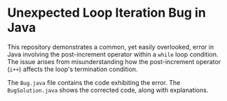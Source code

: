 # Unexpected Loop Iteration Bug in Java

This repository demonstrates a common, yet easily overlooked, error in Java involving the post-increment operator within a `while` loop condition.  The issue arises from misunderstanding how the post-increment operator (`i++`) affects the loop's termination condition. 

The `Bug.java` file contains the code exhibiting the error. The `BugSolution.java` shows the corrected code, along with explanations.
